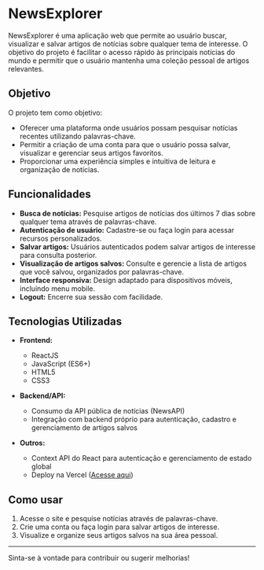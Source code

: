 # NewsExplorer

NewsExplorer é uma aplicação web que permite ao usuário buscar, visualizar e salvar artigos de notícias sobre qualquer tema de interesse. O objetivo do projeto é facilitar o acesso rápido às principais notícias do mundo e permitir que o usuário mantenha uma coleção pessoal de artigos relevantes.

## Objetivo

O projeto tem como objetivo:
- Oferecer uma plataforma onde usuários possam pesquisar notícias recentes utilizando palavras-chave.
- Permitir a criação de uma conta para que o usuário possa salvar, visualizar e gerenciar seus artigos favoritos.
- Proporcionar uma experiência simples e intuitiva de leitura e organização de notícias.

## Funcionalidades

- **Busca de notícias:** Pesquise artigos de notícias dos últimos 7 dias sobre qualquer tema através de palavras-chave.
- **Autenticação de usuário:** Cadastre-se ou faça login para acessar recursos personalizados.
- **Salvar artigos:** Usuários autenticados podem salvar artigos de interesse para consulta posterior.
- **Visualização de artigos salvos:** Consulte e gerencie a lista de artigos que você salvou, organizados por palavras-chave.
- **Interface responsiva:** Design adaptado para dispositivos móveis, incluindo menu mobile.
- **Logout:** Encerre sua sessão com facilidade.

## Tecnologias Utilizadas

- **Frontend:**
  - ReactJS
  - JavaScript (ES6+)
  - HTML5
  - CSS3

- **Backend/API:**
  - Consumo da API pública de notícias (NewsAPI)
  - Integração com backend próprio para autenticação, cadastro e gerenciamento de artigos salvos

- **Outros:**
  - Context API do React para autenticação e gerenciamento de estado global
  - Deploy na Vercel ([Acesse aqui](https://news-explorer-eight.vercel.app))

## Como usar

1. Acesse o site e pesquise notícias através de palavras-chave.
2. Crie uma conta ou faça login para salvar artigos de interesse.
3. Visualize e organize seus artigos salvos na sua área pessoal.

---

Sinta-se à vontade para contribuir ou sugerir melhorias!
